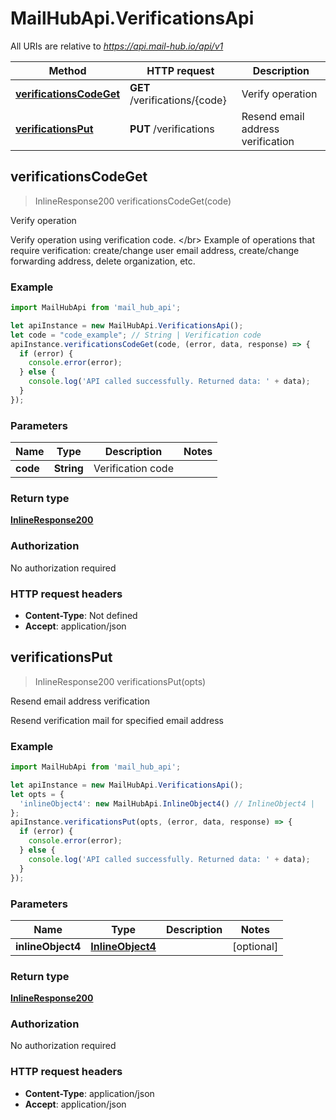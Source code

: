 # MailHubApi.VerificationsApi

All URIs are relative to *https://api.mail-hub.io/api/v1*

Method | HTTP request | Description
------------- | ------------- | -------------
[**verificationsCodeGet**](VerificationsApi.md#verificationsCodeGet) | **GET** /verifications/{code} | Verify operation
[**verificationsPut**](VerificationsApi.md#verificationsPut) | **PUT** /verifications | Resend email address verification



## verificationsCodeGet

> InlineResponse200 verificationsCodeGet(code)

Verify operation

Verify operation using verification code. &lt;/br&gt; Example of operations that require verification: create/change user email address, create/change forwarding address, delete organization, etc. 

### Example

```javascript
import MailHubApi from 'mail_hub_api';

let apiInstance = new MailHubApi.VerificationsApi();
let code = "code_example"; // String | Verification code
apiInstance.verificationsCodeGet(code, (error, data, response) => {
  if (error) {
    console.error(error);
  } else {
    console.log('API called successfully. Returned data: ' + data);
  }
});
```

### Parameters


Name | Type | Description  | Notes
------------- | ------------- | ------------- | -------------
 **code** | **String**| Verification code | 

### Return type

[**InlineResponse200**](InlineResponse200.md)

### Authorization

No authorization required

### HTTP request headers

- **Content-Type**: Not defined
- **Accept**: application/json


## verificationsPut

> InlineResponse200 verificationsPut(opts)

Resend email address verification

Resend verification mail for specified email address 

### Example

```javascript
import MailHubApi from 'mail_hub_api';

let apiInstance = new MailHubApi.VerificationsApi();
let opts = {
  'inlineObject4': new MailHubApi.InlineObject4() // InlineObject4 | 
};
apiInstance.verificationsPut(opts, (error, data, response) => {
  if (error) {
    console.error(error);
  } else {
    console.log('API called successfully. Returned data: ' + data);
  }
});
```

### Parameters


Name | Type | Description  | Notes
------------- | ------------- | ------------- | -------------
 **inlineObject4** | [**InlineObject4**](InlineObject4.md)|  | [optional] 

### Return type

[**InlineResponse200**](InlineResponse200.md)

### Authorization

No authorization required

### HTTP request headers

- **Content-Type**: application/json
- **Accept**: application/json

